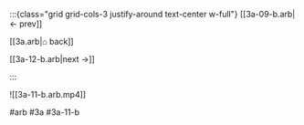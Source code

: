 :::{class="grid grid-cols-3 justify-around text-center w-full"}
[[3a-09-b.arb|← prev]]

[[3a.arb|⌂ back]]

[[3a-12-b.arb|next →]]

:::

![[3a-11-b.arb.mp4]]

#arb #3a #3a-11-b

